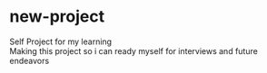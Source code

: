 # new-project
Self Project for my learning
<br>
Making this project so i can ready myself for interviews and future endeavors

